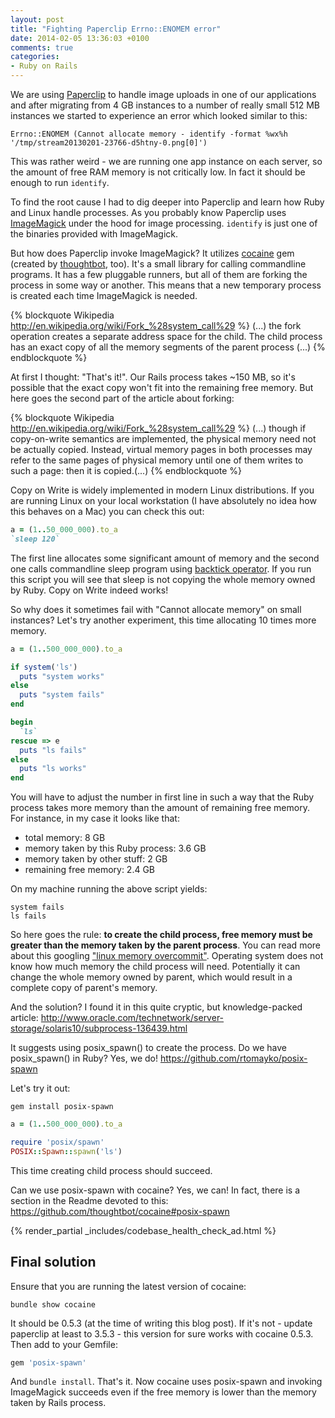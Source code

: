 ```yaml
---
layout: post
title: "Fighting Paperclip Errno::ENOMEM error"
date: 2014-02-05 13:36:03 +0100
comments: true
categories:
- Ruby on Rails
---
```


We are using [Paperclip](https://github.com/thoughtbot/paperclip) to handle image uploads in one of our applications and after migrating from 4 GB instances to a number of really small 512 MB instances we started to experience an error which looked similar to this:

```
Errno::ENOMEM (Cannot allocate memory - identify -format %wx%h '/tmp/stream20130201-23766-d5htny-0.png[0]')
```

This was rather weird - we are running one app instance on each server, so the amount of free RAM memory is not critically low. In fact it should be enough to run ```identify```.
<!-- more -->

To find the root cause I had to dig deeper into Paperclip and learn how Ruby and Linux handle processes. As you probably know Paperclip uses [ImageMagick](http://www.imagemagick.org) under the hood for image processing. ```identify``` is just one of the binaries provided with ImageMagick.

But how does Paperclip invoke ImageMagick? It utilizes [cocaine](https://github.com/thoughtbot/cocaine) gem (created by [thoughtbot](http://thoughtbot.com/), too). It's a small library for calling commandline programs. It has a few pluggable runners, but all of them are forking the process in some way or another. This means that a new temporary process is created each time ImageMagick is needed. 

{% blockquote Wikipedia http://en.wikipedia.org/wiki/Fork_%28system_call%29 %}
(...) the fork operation creates a separate address space for the child. The child process has an exact copy of all the memory segments of the parent process (...)
{% endblockquote %}

At first I thought: "That's it!". Our Rails process takes ~150 MB, so it's possible that the exact copy won't fit into the remaining free memory. But here goes the second part of the article about forking:

{% blockquote Wikipedia http://en.wikipedia.org/wiki/Fork_%28system_call%29 %}
(...) though if copy-on-write semantics are implemented, the physical memory need not be actually copied. Instead, virtual memory pages in both processes may refer to the same pages of physical memory until one of them writes to such a page: then it is copied.(...)
{% endblockquote %}

Copy on Write is widely implemented in modern Linux distributions. If you are running Linux on your local workstation (I have absolutely no idea how this behaves on a Mac) you can check this out: 

``` ruby
a = (1..50_000_000).to_a
`sleep 120`
```

The first line allocates some significant amount of memory and the second one calls commandline sleep program using [backtick operator](http://ruby-doc.org/core-2.1.0/Kernel.html#method-i-60). If you run this script you will see that sleep is not copying the whole memory owned by Ruby. Copy on Write indeed works!

So why does it sometimes fail with "Cannot allocate memory" on small instances? Let's try another experiment, this time allocating 10 times more memory.

``` ruby
a = (1..500_000_000).to_a

if system('ls')
  puts "system works"
else
  puts "system fails"
end

begin
  `ls`
rescue => e
  puts "ls fails"
else
  puts "ls works"
end
```

You will have to adjust the number in first line in such a way that the Ruby process takes more memory than the amount of remaining free memory. For instance, in my case it looks like that:

* total memory: 8 GB
* memory taken by this Ruby process: 3.6 GB
* memory taken by other stuff: 2 GB
* remaining free memory: 2.4 GB

On my machine running the above script yields:
``` plain
system fails
ls fails
```

So here goes the rule: **to create the child process, free memory must be greater than the memory taken by the parent process**. You can read more about this googling ["linux memory overcommit"](https://www.google.pl/#q=linux+memory+overcommit). Operating system does not know how much memory the child process will need. Potentially it can change the whole memory owned by parent, which would result in a complete copy of parent's memory.

And the solution? I found it in this quite cryptic, but knowledge-packed article:
http://www.oracle.com/technetwork/server-storage/solaris10/subprocess-136439.html

It suggests using posix_spawn() to create the process. Do we have posix_spawn() in Ruby? Yes, we do! https://github.com/rtomayko/posix-spawn

Let's try it out:
``` plain
gem install posix-spawn
```

``` ruby
a = (1..500_000_000).to_a

require 'posix/spawn'
POSIX::Spawn::spawn('ls')
```

This time creating child process should succeed.

Can we use posix-spawn with cocaine? Yes, we can! In fact, there is a section in the Readme devoted to this: https://github.com/thoughtbot/cocaine#posix-spawn

{% render_partial _includes/codebase_health_check_ad.html %}

## Final solution

Ensure that you are running the latest version of cocaine:
```
bundle show cocaine
```

It should be 0.5.3 (at the time of writing this blog post). If it's not - update paperclip at least to 3.5.3 - this version for sure works with cocaine 0.5.3. Then add to your Gemfile:

``` ruby Gemfile
gem 'posix-spawn'
```

And ```bundle install```. That's it. Now cocaine uses posix-spawn and invoking ImageMagick succeeds even if the free memory is lower than the memory taken by Rails process.
